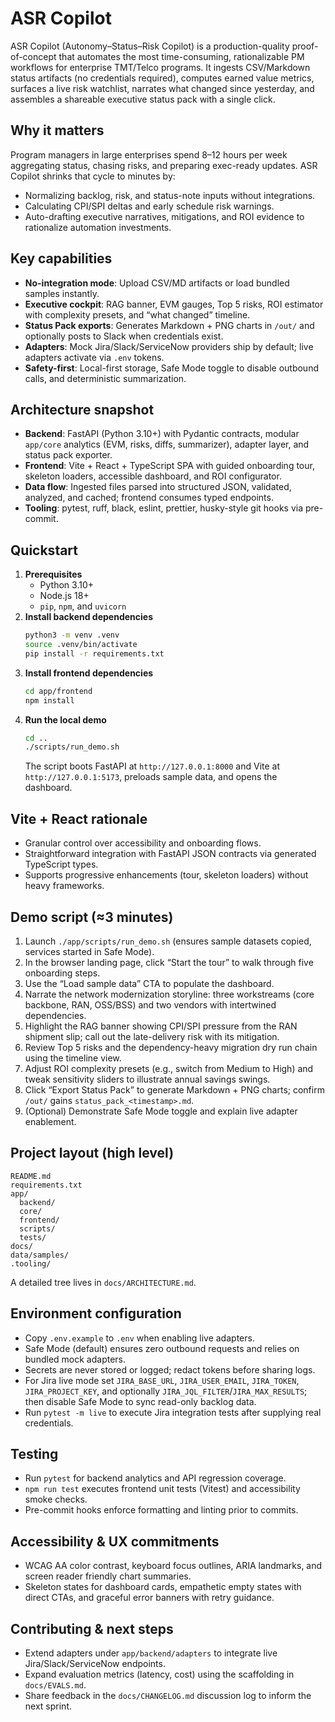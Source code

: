 # ASR Copilot

ASR Copilot (Autonomy–Status–Risk Copilot) is a production-quality proof-of-concept that automates the most time-consuming, rationalizable PM workflows for enterprise TMT/Telco programs. It ingests CSV/Markdown status artifacts (no credentials required), computes earned value metrics, surfaces a live risk watchlist, narrates what changed since yesterday, and assembles a shareable executive status pack with a single click.

## Why it matters
Program managers in large enterprises spend 8–12 hours per week aggregating status, chasing risks, and preparing exec-ready updates. ASR Copilot shrinks that cycle to minutes by:
- Normalizing backlog, risk, and status-note inputs without integrations.
- Calculating CPI/SPI deltas and early schedule risk warnings.
- Auto-drafting executive narratives, mitigations, and ROI evidence to rationalize automation investments.

## Key capabilities
- **No-integration mode**: Upload CSV/MD artifacts or load bundled samples instantly.
- **Executive cockpit**: RAG banner, EVM gauges, Top 5 risks, ROI estimator with complexity presets, and “what changed” timeline.
- **Status Pack exports**: Generates Markdown + PNG charts in `/out/` and optionally posts to Slack when credentials exist.
- **Adapters**: Mock Jira/Slack/ServiceNow providers ship by default; live adapters activate via `.env` tokens.
- **Safety-first**: Local-first storage, Safe Mode toggle to disable outbound calls, and deterministic summarization.

## Architecture snapshot
- **Backend**: FastAPI (Python 3.10+) with Pydantic contracts, modular `app/core` analytics (EVM, risks, diffs, summarizer), adapter layer, and status pack exporter.
- **Frontend**: Vite + React + TypeScript SPA with guided onboarding tour, skeleton loaders, accessible dashboard, and ROI configurator.
- **Data flow**: Ingested files parsed into structured JSON, validated, analyzed, and cached; frontend consumes typed endpoints.
- **Tooling**: pytest, ruff, black, eslint, prettier, husky-style git hooks via pre-commit.

## Quickstart
1. **Prerequisites**
   - Python 3.10+
   - Node.js 18+
   - `pip`, `npm`, and `uvicorn`
2. **Install backend dependencies**
   ```bash
   python3 -m venv .venv
   source .venv/bin/activate
   pip install -r requirements.txt
   ```
3. **Install frontend dependencies**
   ```bash
   cd app/frontend
   npm install
   ```
4. **Run the local demo**
   ```bash
   cd ..
   ./scripts/run_demo.sh
   ```
   The script boots FastAPI at `http://127.0.0.1:8000` and Vite at `http://127.0.0.1:5173`, preloads sample data, and opens the dashboard.

## Vite + React rationale
- Granular control over accessibility and onboarding flows.
- Straightforward integration with FastAPI JSON contracts via generated TypeScript types.
- Supports progressive enhancements (tour, skeleton loaders) without heavy frameworks.

## Demo script (≈3 minutes)
1. Launch `./app/scripts/run_demo.sh` (ensures sample datasets copied, services started in Safe Mode).
2. In the browser landing page, click “Start the tour” to walk through five onboarding steps.
3. Use the “Load sample data” CTA to populate the dashboard.
4. Narrate the network modernization storyline: three workstreams (core backbone, RAN, OSS/BSS) and two vendors with intertwined dependencies.
5. Highlight the RAG banner showing CPI/SPI pressure from the RAN shipment slip; call out the late-delivery risk with its mitigation.
6. Review Top 5 risks and the dependency-heavy migration dry run chain using the timeline view.
7. Adjust ROI complexity presets (e.g., switch from Medium to High) and tweak sensitivity sliders to illustrate annual savings swings.
8. Click “Export Status Pack” to generate Markdown + PNG charts; confirm `/out/` gains `status_pack_<timestamp>.md`.
9. (Optional) Demonstrate Safe Mode toggle and explain live adapter enablement.

## Project layout (high level)
```
README.md
requirements.txt
app/
  backend/
  core/
  frontend/
  scripts/
  tests/
docs/
data/samples/
.tooling/
```
A detailed tree lives in `docs/ARCHITECTURE.md`.

## Environment configuration
- Copy `.env.example` to `.env` when enabling live adapters.
- Safe Mode (default) ensures zero outbound requests and relies on bundled mock adapters.
- Secrets are never stored or logged; redact tokens before sharing logs.
- For Jira live mode set `JIRA_BASE_URL`, `JIRA_USER_EMAIL`, `JIRA_TOKEN`, `JIRA_PROJECT_KEY`, and optionally `JIRA_JQL_FILTER`/`JIRA_MAX_RESULTS`; then disable Safe Mode to sync read-only backlog data.
- Run `pytest -m live` to execute Jira integration tests after supplying real credentials.

## Testing
- Run `pytest` for backend analytics and API regression coverage.
- `npm run test` executes frontend unit tests (Vitest) and accessibility smoke checks.
- Pre-commit hooks enforce formatting and linting prior to commits.

## Accessibility & UX commitments
- WCAG AA color contrast, keyboard focus outlines, ARIA landmarks, and screen reader friendly chart summaries.
- Skeleton states for dashboard cards, empathetic empty states with direct CTAs, and graceful error banners with retry guidance.

## Contributing & next steps
- Extend adapters under `app/backend/adapters` to integrate live Jira/Slack/ServiceNow endpoints.
- Expand evaluation metrics (latency, cost) using the scaffolding in `docs/EVALS.md`.
- Share feedback in the `docs/CHANGELOG.md` discussion log to inform the next sprint.
